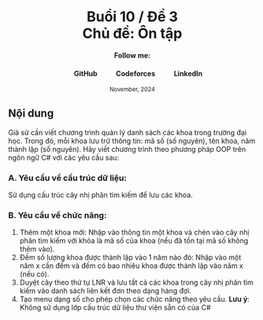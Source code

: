 <div align="center">
	<h1>Buổi 10 / Đề 3<br>Chủ đề: Ôn tập</h1>
</div>

<div align="center">
  <p><strong>Follow me:</strong></p>
</div>

<div align="center">
  <p>
    <img src="https://github.com/k1enn/software-engineer-notes/blob/main/subjects/web-programming/Buoi1/Bai01/images/github.png" alt="GitHub Logo" width="20" height="20" />
    <strong><a style="text-decoration:none;" href="https://github.com/k1enn" target="_blank">GitHub</a></strong>
    <img style="padding-left: 10px; " src="https://github.com/k1enn/software-engineer-notes/blob/main/subjects/web-programming/Buoi1/Bai01/images/codeforces.png" alt="Codeforces Logo" width="20" height="20" />
    <strong><a style="text-decoration:none;" href="https://codeforces.com/profile/dinhtrungkien" target="_blank">Codeforces</a></strong>
    <img style="padding-left: 10px;" src="https://github.com/k1enn/software-engineer-notes/blob/main/subjects/web-programming/Buoi1/Bai01/images/linkedin.png" alt="LinkedIn Logo" width="20" height="20" />
    <strong><a style="text-decoration:none;" href="https://www.linkedin.com/in/k1enn/" target="_blank">LinkedIn</a></strong>
  </p>
      <small> November, 2024</small>
</div>

## Nội dung
Giả sử cần viết chương trình quản lý danh sách các khoa trong trường đại học. Trong đó, mỗi khoa lưu trữ thông tin: mã số (số nguyên), tên khoa, năm thành lập (số nguyên). Hãy viết chương trình theo phương pháp OOP trên ngôn ngữ C# với các yêu cầu sau: 
   ### A. Yêu cầu về cấu trúc dữ liệu:
Sử dụng cấu trúc cây nhị phân tìm kiếm để lưu các khoa.
   ### B. Yêu cầu về chức năng:
  1. Thêm một khoa mới: Nhập vào thông tin một khoa và chèn vào cây nhị phân tìm kiếm với khóa là mã số của khoa (nếu đã tồn tại mã số không thêm vào).
  2. Đếm số lượng khoa được thành lập vào 1 năm nào đó: Nhập vào một năm x cần đếm và đếm có bao nhiêu khoa được thành lập vào năm x (nếu có).
  3. Duyệt cây theo thứ tự LNR và lưu tất cả các khoa trong cây nhị phân tìm kiếm vào danh sách liên kết đơn theo dạng hàng đợi.
  4. Tạo menu dạng số cho phép chọn các chức năng theo yêu cầu.
**Lưu ý**: Không sử dụng lớp cấu trúc dữ liệu thư viện sẵn có của C# 
